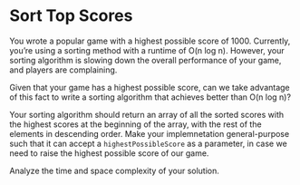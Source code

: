 # Sort Top Scores

You wrote a popular game with a highest possible score of 1000. Currently, you’re using a sorting method with a runtime of O(n log n). However, your sorting algorithm is slowing down the overall performance of your game, and players are complaining.

Given that your game has a highest possible score, can we take advantage of this fact to write a sorting algorithm that achieves better than O(n log n)?

Your sorting algorithm should return an array of all the sorted scores with the highest scores at the beginning of the array, with the rest of the elements in descending order. Make your implemnetation general-purpose such that it can accept a `highestPossibleScore` as a parameter, in case we need to raise the highest possible score of our game.

Analyze the time and space complexity of your solution.
